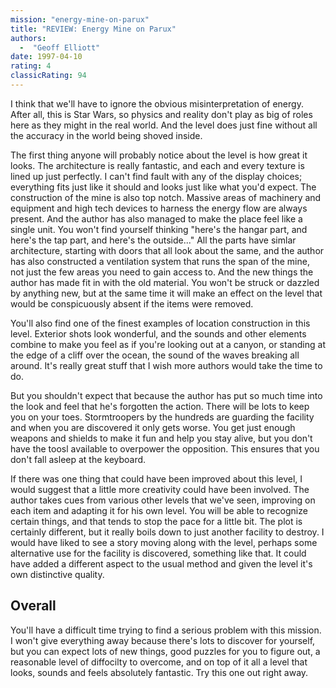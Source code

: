 ```yaml
---
mission: "energy-mine-on-parux"
title: "REVIEW: Energy Mine on Parux"
authors: 
  -  "Geoff Elliott"
date: 1997-04-10
rating: 4
classicRating: 94
---
```


I think that we'll have to ignore the obvious misinterpretation of energy. After all, this is Star Wars, so physics and reality don't play as big of roles here as they might in the real world. And the level does just fine without all the accuracy in the world being shoved inside.

The first thing anyone will probably notice about the level is how great it looks. The architecture is really fantastic, and each and every texture is lined up just perfectly. I can't find fault with any of the display choices; everything fits just like it should and looks just like what you'd expect. The construction of the mine is also top notch. Massive areas of machinery and equipment and high tech devices to harness the energy flow are always present. And the author has also managed to make the place feel like a single unit. You won't find yourself thinking "here's the hangar part, and here's the tap part, and here's the outside..." All the parts have simlar architecture, starting with doors that all look about the same, and the author has also constructed a ventilation system that runs the span of the mine, not just the few areas you need to gain access to. And the new things the author has made fit in with the old material. You won't be struck or dazzled by anything new, but at the same time it will make an effect on the level that would be conspicuously absent if the items were removed.

You'll also find one of the finest examples of location construction in this level. Exterior shots look wonderful, and the sounds and other elements combine to make you feel as if you're looking out at a canyon, or standing at the edge of a cliff over the ocean, the sound of the waves breaking all around. It's really great stuff that I wish more authors would take the time to do.

But you shouldn't expect that because the author has put so much time into the look and feel that he's forgotten the action. There will be lots to keep you on your toes. Stormtroopers by the hundreds are guarding the facility and when you are discovered it only gets worse. You get just enough weapons and shields to make it fun and help you stay alive, but you don't have the toosl available to overpower the opposition. This ensures that you don't fall asleep at the keyboard.

If there was one thing that could have been improved about this level, I would suggest that a little more creativity could have been involved. The author takes cues from various other levels that we've seen, improving on each item and adapting it for his own level. You will be able to recognize certain things, and that tends to stop the pace for a little bit. The plot is certainly different, but it really boils down to just another facility to destroy. I would have liked to see a story moving along with the level, perhaps some alternative use for the facility is discovered, something like that. It could have added a different aspect to the usual method and given the level it's own distinctive quality.

## Overall

You'll have a difficult time trying to find a serious problem with this mission. I won't give everything away because there's lots to discover for yourself, but you can expect lots of new things, good puzzles for you to figure out, a reasonable level of diffocilty to overcome, and on top of it all a level that looks, sounds and feels absolutely fantastic. Try this one out right away.
